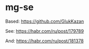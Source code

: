 # mg-se

Based: https://github.com/GlukKazan

See: https://habr.com/ru/post/179789

And: https://habr.com/ru/post/181378
